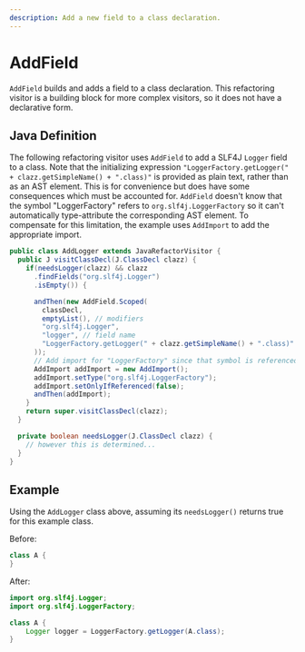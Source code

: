 ```yaml
---
description: Add a new field to a class declaration.
---
```


# AddField

`AddField` builds and adds a field to a class declaration. This refactoring visitor is a building block for more complex visitors, so it does not have a declarative form.

## Java Definition

The following refactoring visitor uses `AddField` to add a SLF4J `Logger` field to a class. Note that the initializing expression `"LoggerFactory.getLogger(" + clazz.getSimpleName() + ".class)"` is provided as plain text, rather than as an AST element. This is for convenience but does have some consequences which must be accounted for. `AddField` doesn't know that the symbol "LoggerFactory" refers to `org.slf4j.LoggerFactory` so it can't automatically type-attribute the corresponding AST element. To compensate for this limitation, the example uses `AddImport` to add the appropriate import.

```java
public class AddLogger extends JavaRefactorVisitor {
  public J visitClassDecl(J.ClassDecl clazz) {
    if(needsLogger(clazz) && clazz
      .findFields("org.slf4j.Logger")
      .isEmpty()) {

      andThen(new AddField.Scoped(
        classDecl,
        emptyList(), // modifiers
        "org.slf4j.Logger",
        "logger", // field name
        "LoggerFactory.getLogger(" + clazz.getSimpleName() + ".class)"
      ));
      // Add import for "LoggerFactory" since that symbol is referenced in the initializing expression
      AddImport addImport = new AddImport();
      addImport.setType("org.slf4j.LoggerFactory");
      addImport.setOnlyIfReferenced(false); 
      andThen(addImport);
    }
    return super.visitClassDecl(clazz);
  }

  private boolean needsLogger(J.ClassDecl clazz) {
    // however this is determined...
  }
}
```

## Example

Using the `AddLogger` class above, assuming its `needsLogger()` returns true for this example class.

Before:

```java
class A {
}
```

After:

```java
import org.slf4j.Logger;
import org.slf4j.LoggerFactory;

class A {
    Logger logger = LoggerFactory.getLogger(A.class);
}
```

